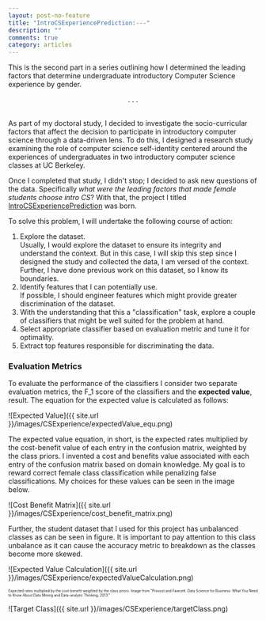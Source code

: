 ```yaml
---
layout: post-no-feature
title: "IntroCSExperiencePrediction:---"
description: ""
comments: true
category: articles
---
```

This is the second part in a series outlining how I determined the leading factors that determine undergraduate introductory Computer Science experience by gender.

<center>
. . .
</center>

<br>


As part of my doctoral study, I decided to investigate the socio-curricular factors that affect the decision to participate in introductory computer science through a data-driven lens. To do this, I designed a research study examining the role of computer science self-identity centered around the experiences of undergraduates in two introductory computer science classes at UC Berkeley.

Once I completed that study, I didn't stop; I decided to ask new questions of the data. Specifically *what were the leading factors that made female students choose intro CS*? With that, the project I titled [IntroCSExperiencePrediction](https://github.com/omoju/IntroCSExperiencePrediction) was born.

To solve this problem, I will undertake the following course of action:   

1. Explore the dataset.   
Usually, I would explore the dataset to ensure its integrity and understand the context. But in this case, I will skip this step since I designed the study and collected the data, I am versed of the context. Further, I have done previous work on this dataset, so I know its boundaries.
2. Identify features that I can potentially use.   
If possible, I should engineer features which might provide greater discrimination of the dataset.
3. With the understanding that this a "classification" task, explore a couple of classifiers that might be well suited for the problem at hand.
4. Select appropriate classifier based on evaluation metric and tune it for optimality.
5. Extract top features responsible for discriminating the data.


### Evaluation Metrics

To evaluate the performance of the classifiers I consider two separate evaluation metrics, the F_1 score of the classifiers and the **expected value**, result. The equation for the expected value is calculated as follows:

![Expected Value]({{ site.url }}/images/CSExperience/expectedValue_equ.png)


The expected value equation, in short, is the expected rates multiplied by the cost-benefit value of each entry in the confusion matrix, weighted by the class priors. I invented a cost and benefits value associated with each entry of the confusion matrix based on domain knowledge. My goal is to reward correct female class classification while penalizing false classifications. My choices for these values can be seen in the image below.

![Cost Benefit Matrix]({{ site.url }}/images/CSExperience/cost_benefit_matrix.png)

Further, the student dataset that I used for this project has unbalanced classes as can be seen in figure. It is important to pay attention to this class unbalance as it can cause the accuracy metric to breakdown as the classes become more skewed.

![Expected Value Calculation]({{ site.url }}/images/CSExperience/expectedValueCalculation.png)



<span style="font-size:0.5em">
Expected rates multiplied by the cost-benefit weighted by the class priors. Image from "Provost and Fawcett. Data Science for Business: What You Need to Know About Data Mining and Data-analytic Thinking, 2013."
</span>

![Target Class]({{ site.url }}/images/CSExperience/targetClass.png)
